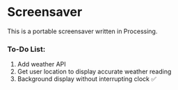 # Screensaver
This is a portable screensaver written in Processing.

### To-Do List:

1. Add weather API
2. Get user location to display accurate weather reading
3. Background display without interrupting clock ✅
